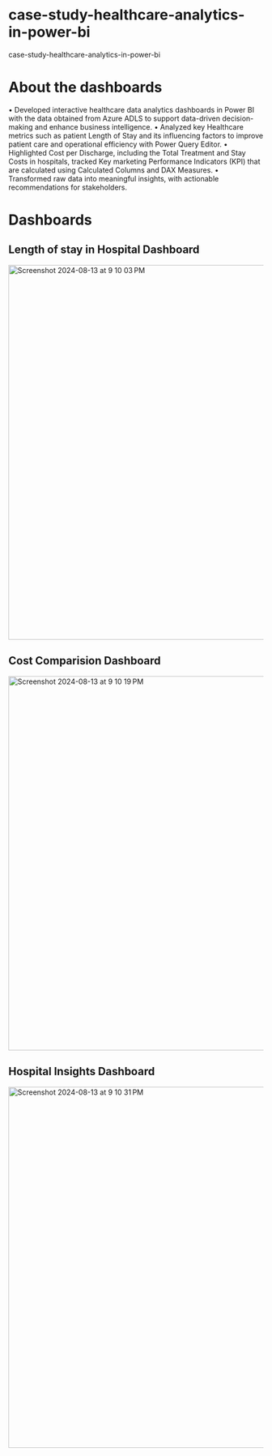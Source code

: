 # case-study-healthcare-analytics-in-power-bi
case-study-healthcare-analytics-in-power-bi

# About the dashboards
• Developed interactive healthcare data analytics dashboards in Power BI with the data obtained from Azure ADLS to support data-driven decision-making and enhance business intelligence.
• Analyzed key Healthcare metrics such as patient Length of Stay and its influencing factors to improve patient care and operational efficiency with Power Query Editor.
• Highlighted Cost per Discharge, including the Total Treatment and Stay Costs in hospitals, tracked Key marketing Performance Indicators (KPI) that are calculated using Calculated Columns and DAX Measures.
• Transformed raw data into meaningful insights, with actionable recommendations for stakeholders.

# Dashboards
## Length of stay in Hospital Dashboard
<img width="740" alt="Screenshot 2024-08-13 at 9 10 03 PM" src="https://github.com/user-attachments/assets/a012b9a2-1de6-4dc4-8a16-05906a565c71">

## Cost Comparision Dashboard
<img width="739" alt="Screenshot 2024-08-13 at 9 10 19 PM" src="https://github.com/user-attachments/assets/94a2efce-8612-49f4-9284-45f99837788d">

## Hospital Insights Dashboard
<img width="713" alt="Screenshot 2024-08-13 at 9 10 31 PM" src="https://github.com/user-attachments/assets/983bbc78-84ef-4936-8a42-5af4a906c810">
